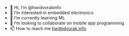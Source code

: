 - 👋 Hi, I’m @hwidvorakinfo
- 👀 I’m interested in embedded electronics
- 🌱 I’m currently learning ML
- 💞️ I’m looking to collaborate on mobile app programming
- 📫 How to reach me hw@idvorak.info
